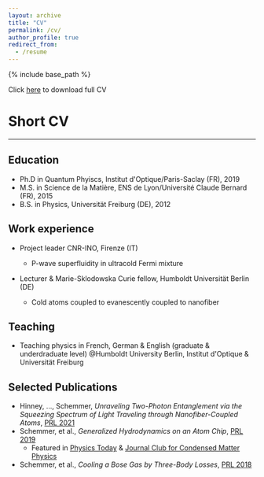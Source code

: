 ```yaml
---
layout: archive
title: "CV"
permalink: /cv/
author_profile: true
redirect_from:
  - /resume
---
```


{% include base_path %}

Click [here](files/CV_MaximilianSchemmer.pdf) to download full CV


Short CV
======

----

Education
----
* Ph.D in Quantum Phyiscs, Institut d'Optique/Paris-Saclay (FR), 2019
* M.S. in Science de la Matière, ENS de Lyon/Université Claude Bernard (FR), 2015
* B.S. in Physics, Universität Freiburg (DE), 2012

Work experience
-----
* Project leader CNR-INO, Firenze (IT) 
  * P-wave superfluidity in ultracold Fermi mixture 


* Lecturer & Marie-Sklodowska Curie fellow, Humboldt Universität  Berlin (DE)
  * Cold atoms coupled to evanescently coupled to nanofiber 
   
Teaching
-----
* Teaching physics in French, German & English (graduate & underdraduate level) @Humboldt University Berlin, Institut d'Optique & Universität Freiburg
  
Selected Publications
-----
* Hinney, ..., Schemmer, *Unraveling Two-Photon Entanglement via the Squeezing Spectrum of Light Traveling through Nanofiber-Coupled Atoms*, [PRL 2021](https://journals.aps.org/prl/abstract/10.1103/PhysRevLett.127.123602)
* Schemmer, et al., *Generalized Hydrodynamics on an Atom Chip*, [PRL 2019](https://journals.aps.org/prl/abstract/10.1103/PhysRevLett.122.090601)
  * Featured in [Physics Today](https://pubs.aip.org/physicstoday/article/72/5/22/926149/The-hydrodynamics-of-a-quantum-fluidThe-behavior) & [Journal Club for Condensed Matter Physics](https://www.condmatjclub.org/?p=4462)
* Schemmer, et al., *Cooling a Bose Gas by Three-Body Losses*, [PRL 2018](https://journals.aps.org/prl/abstract/10.1103/PhysRevLett.121.200401)

